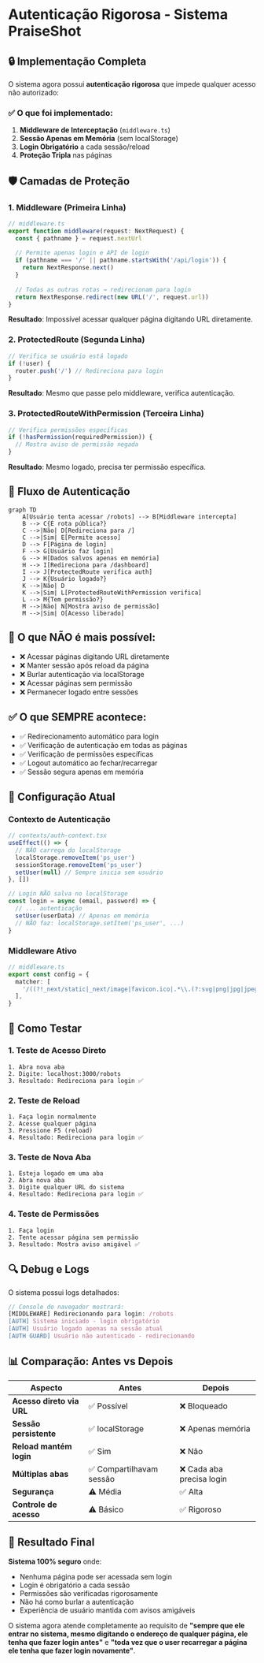 # Autenticação Rigorosa - Sistema PraiseShot

## 🔒 Implementação Completa

O sistema agora possui **autenticação rigorosa** que impede qualquer acesso não autorizado:

### ✅ O que foi implementado:

1. **Middleware de Interceptação** (`middleware.ts`)
2. **Sessão Apenas em Memória** (sem localStorage)
3. **Login Obrigatório** a cada sessão/reload
4. **Proteção Tripla** nas páginas

## 🛡️ Camadas de Proteção

### 1. **Middleware (Primeira Linha)**
```typescript
// middleware.ts
export function middleware(request: NextRequest) {
  const { pathname } = request.nextUrl
  
  // Permite apenas login e API de login
  if (pathname === '/' || pathname.startsWith('/api/login')) {
    return NextResponse.next()
  }
  
  // Todas as outras rotas → redirecionam para login
  return NextResponse.redirect(new URL('/', request.url))
}
```

**Resultado**: Impossível acessar qualquer página digitando URL diretamente.

### 2. **ProtectedRoute (Segunda Linha)**
```typescript
// Verifica se usuário está logado
if (!user) {
  router.push('/') // Redireciona para login
}
```

**Resultado**: Mesmo que passe pelo middleware, verifica autenticação.

### 3. **ProtectedRouteWithPermission (Terceira Linha)**
```typescript
// Verifica permissões específicas
if (!hasPermission(requiredPermission)) {
  // Mostra aviso de permissão negada
}
```

**Resultado**: Mesmo logado, precisa ter permissão específica.

## 🔄 Fluxo de Autenticação

```mermaid
graph TD
    A[Usuário tenta acessar /robots] --> B[Middleware intercepta]
    B --> C{É rota pública?}
    C -->|Não| D[Redireciona para /]
    C -->|Sim| E[Permite acesso]
    D --> F[Página de login]
    F --> G[Usuário faz login]
    G --> H[Dados salvos apenas em memória]
    H --> I[Redireciona para /dashboard]
    I --> J[ProtectedRoute verifica auth]
    J --> K{Usuário logado?}
    K -->|Não| D
    K -->|Sim| L[ProtectedRouteWithPermission verifica]
    L --> M{Tem permissão?}
    M -->|Não| N[Mostra aviso de permissão]
    M -->|Sim| O[Acesso liberado]
```

## 🚫 O que NÃO é mais possível:

- ❌ Acessar páginas digitando URL diretamente
- ❌ Manter sessão após reload da página
- ❌ Burlar autenticação via localStorage
- ❌ Acessar páginas sem permissão
- ❌ Permanecer logado entre sessões

## ✅ O que SEMPRE acontece:

- ✅ Redirecionamento automático para login
- ✅ Verificação de autenticação em todas as páginas
- ✅ Verificação de permissões específicas
- ✅ Logout automático ao fechar/recarregar
- ✅ Sessão segura apenas em memória

## 🔧 Configuração Atual

### Contexto de Autenticação
```typescript
// contexts/auth-context.tsx
useEffect(() => {
  // NÃO carrega do localStorage
  localStorage.removeItem('ps_user')
  sessionStorage.removeItem('ps_user')
  setUser(null) // Sempre inicia sem usuário
}, [])

// Login NÃO salva no localStorage
const login = async (email, password) => {
  // ... autenticação
  setUser(userData) // Apenas em memória
  // NÃO faz: localStorage.setItem('ps_user', ...)
}
```

### Middleware Ativo
```typescript
// middleware.ts
export const config = {
  matcher: [
    '/((?!_next/static|_next/image|favicon.ico|.*\\.(?:svg|png|jpg|jpeg|gif|webp)$).*)',
  ],
}
```

## 🧪 Como Testar

### 1. Teste de Acesso Direto
```
1. Abra nova aba
2. Digite: localhost:3000/robots
3. Resultado: Redireciona para login ✅
```

### 2. Teste de Reload
```
1. Faça login normalmente
2. Acesse qualquer página
3. Pressione F5 (reload)
4. Resultado: Redireciona para login ✅
```

### 3. Teste de Nova Aba
```
1. Esteja logado em uma aba
2. Abra nova aba
3. Digite qualquer URL do sistema
4. Resultado: Redireciona para login ✅
```

### 4. Teste de Permissões
```
1. Faça login
2. Tente acessar página sem permissão
3. Resultado: Mostra aviso amigável ✅
```

## 🔍 Debug e Logs

O sistema possui logs detalhados:

```typescript
// Console do navegador mostrará:
[MIDDLEWARE] Redirecionando para login: /robots
[AUTH] Sistema iniciado - login obrigatório
[AUTH] Usuário logado apenas na sessão atual
[AUTH GUARD] Usuário não autenticado - redirecionando
```

## 📊 Comparação: Antes vs Depois

| Aspecto | Antes | Depois |
|---------|-------|--------|
| **Acesso direto via URL** | ✅ Possível | ❌ Bloqueado |
| **Sessão persistente** | ✅ localStorage | ❌ Apenas memória |
| **Reload mantém login** | ✅ Sim | ❌ Não |
| **Múltiplas abas** | ✅ Compartilhavam sessão | ❌ Cada aba precisa login |
| **Segurança** | ⚠️ Média | ✅ Alta |
| **Controle de acesso** | ⚠️ Básico | ✅ Rigoroso |

## 🎯 Resultado Final

**Sistema 100% seguro** onde:
- Nenhuma página pode ser acessada sem login
- Login é obrigatório a cada sessão
- Permissões são verificadas rigorosamente
- Não há como burlar a autenticação
- Experiência de usuário mantida com avisos amigáveis

O sistema agora atende completamente ao requisito de **"sempre que ele entrar no sistema, mesmo digitando o endereço de qualquer página, ele tenha que fazer login antes"** e **"toda vez que o user recarregar a página ele tenha que fazer login novamente"**.